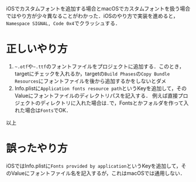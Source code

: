 <!-- title:macOS向けアプリでカスタムフォントを扱う方法 -->
iOSでカスタムフォントを追加する場合とmacOSでカスタムフォントを扱う場合ではやり方が少々異なることがわかった．iOSのやり方で実装を進めると，`Namespace SIGNAL, Code 0x4`でクラッシュする．

# 正しいやり方
1. `~.otf`や`~.ttf`のフォントファイルをプロジェクトに追加する．このとき，targetにチェックを入れるか，targetの`Build Phases`の`Copy Bundle Resources`にフォントファイルを後から追加するかをしないとダメ
2. Info.plistに`Application fonts resource path`というKeyを追加して，そのValueにフォントファイルのディレクトリパスを記入する． 例えば直接プロジェクトのディレクトリに入れた場合は`.`で，Fontsとかフォルダを作って入れた場合は`Fonts`でOK．

以上

# 誤ったやり方
iOSではInfo.plistに`Fonts provided by application`というKeyを追加して，そのValueにフォントファイル名を記入するが，これはmacOSでは通用しない．


